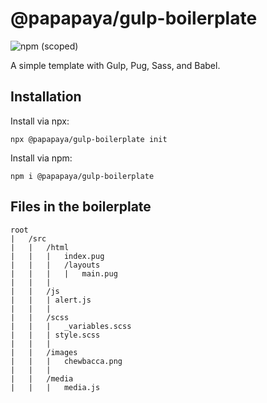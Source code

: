 # @papapaya/gulp-boilerplate

![npm (scoped)](https://img.shields.io/npm/v/@papapaya/gulp-boilerplate?style=for-the-badge)

A simple template with Gulp, Pug, Sass, and Babel.

## Installation
Install via npx:
```
npx @papapaya/gulp-boilerplate init
```

Install via npm:
```
npm i @papapaya/gulp-boilerplate
```

## Files in the boilerplate
```
root
|	/src
|	|	/html
|	|	|	index.pug
|	|	|	/layouts
|	|	|	|	main.pug
|	|	|
|	|	/js
|	|	| alert.js
|	|	|
|	|	/scss
|	|	|	_variables.scss
|	|	| style.scss
|	|	|
|	|	/images
|	|	|	chewbacca.png
|	|	|
|	|	/media
|	|	|	media.js
```